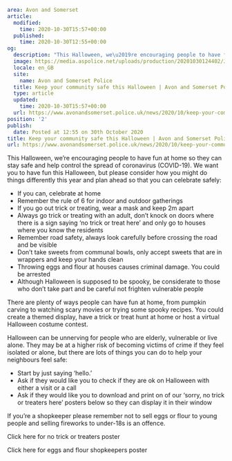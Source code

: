 ```yaml
area: Avon and Somerset
article:
  modified:
    time: 2020-10-30T15:57+00:00
  published:
    time: 2020-10-30T12:55+00:00
og:
  description: "This Halloween, we\u2019re encouraging people to have fun at home so they can stay safe and help control the spread of coronavirus."
  image: https://media.aspolice.net/uploads/production/20201030124402/J15347_A5-Halloween-Website-graphic-1024x514_Oct-2020_LR.jpg
  locale: en_GB
  site:
    name: Avon and Somerset Police
  title: Keep your community safe this Halloween | Avon and Somerset Police
  type: article
  updated:
    time: 2020-10-30T15:57+00:00
  url: https://www.avonandsomerset.police.uk/news/2020/10/keep-your-community-safe-this-halloween/
position: '2'
publish:
  date: Posted at 12:55 on 30th October 2020
title: Keep your community safe this Halloween | Avon and Somerset Police
url: https://www.avonandsomerset.police.uk/news/2020/10/keep-your-community-safe-this-halloween/
```

This Halloween, we’re encouraging people to have fun at home so they can stay safe and help control the spread of coronavirus (COVID-19). We want you to have fun this Halloween, but please consider how you might do things differently this year and plan ahead so that you can celebrate safely:

 * If you can, celebrate at home
 * Remember the rule of 6 for indoor and outdoor gatherings
 * If you go out trick or treating, wear a mask and keep 2m apart
 * Always go trick or treating with an adult, don’t knock on doors where there is a sign saying ‘no trick or treat here’ and only go to houses where you know the residents
 * Remember road safety, always look carefully before crossing the road and be visible
 * Don’t take sweets from communal bowls, only accept sweets that are in wrappers and keep your hands clean
 * Throwing eggs and flour at houses causes criminal damage. You could be arrested
 * Although Halloween is supposed to be spooky, be considerate to those who don’t take part and be careful not frighten vulnerable people

There are plenty of ways people can have fun at home, from pumpkin carving to watching scary movies or trying some spooky recipes. You could create a themed display, have a trick or treat hunt at home or host a virtual Halloween costume contest.

Halloween can be unnerving for people who are elderly, vulnerable or live alone. They may be at a higher risk of becoming victims of crime if they feel isolated or alone, but there are lots of things you can do to help your neighbours feel safe:

 * Start by just saying ‘hello.’
 * Ask if they would like you to check if they are ok on Halloween with either a visit or a call
 * Ask if they would like you to download and print on of our ‘sorry, no trick or treaters here’ posters below so they can display it in their window

If you’re a shopkeeper please remember not to sell eggs or flour to young people and selling fireworks to under-18s is an offence.

Click here for no trick or treaters poster

Click here for eggs and flour shopkeepers poster

